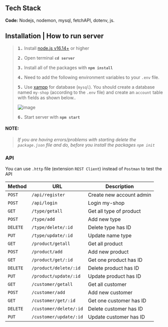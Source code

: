 ## Tech Stack

**Code:** Nodejs, nodemon, mysql, fetchAPI, dotenv, js.

## Installation | How to run server

> **<kbd>1.</kbd>** Install [node.js v16.14+](https://nodejs.org/en) or higher
>
> **<kbd>2.</kbd>** Open terminal **`cd server`**
>
> **<kbd>3.</kbd>** Install all of the packages with **`npm install`**
>
> **<kbd>4.</kbd>** Need to add the following environment variables to your `.env` file.
>
> **<kbd>5.</kbd>** Use [xampp](https://www.apachefriends.org/download.html) for database (`mysql`). You should create a database named `my-shop` (according to the `.env` file) and create an `account` table with fields as shown below..
>
> ![image](https://github.com/hcdman/My-Shop/assets/92797788/a36a2d00-0d3d-4c47-9139-75f7978a00e9)
>
> **<kbd>6.</kbd>** Start server with **`npm start`**

#### **NOTE:**

> _If you are having errors/problems with starting delete the `package.json` file and do, before you install the packages `npm init`_

### API

You can use `.http` file (extension `REST Client`) instead of `Postman` to test the API

| Method   | URL                    | Description              |
| -------- | ---------------------- | ------------------------ |
| `POST`   | `/api/register`        | Create new account admin |
| `POST`   | `/api/login`           | Login my-shop            |
| `GET`    | `/type/getall`         | Get all type of product  |
| `POST`   | `/type/add`            | Add new type             |
| `DELETE` | `/type/delete/:id`     | Delete type has ID       |
| `PUT`    | `/type/update/:id`     | Update name type         |
| `GET`    | `/product/getall`      | Get all product          |
| `POST`   | `/product/add`         | Add new product          |
| `GET`    | `/product/get/:id`     | Get one product has ID   |
| `DELETE` | `/product/delete/:id`  | Delete product has ID    |
| `PUT`    | `/product/update/:id`  | Update product has ID    |
| `GET`    | `/customer/getall`     | Get all customer         |
| `POST`   | `/customer/add`        | Add new customer         |
| `GET`    | `/customer/get/:id`    | Get one customer has ID  |
| `DELETE` | `/customer/delete/:id` | Delete customer has ID   |
| `PUT`    | `/customer/update/:id` | Update customer has ID   |
